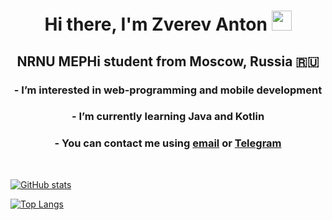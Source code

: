 <h1 align="center">
  Hi there, I'm Zverev Anton 
  <img src="https://github.com/blackcater/blackcater/raw/main/images/Hi.gif" height="32"/>
</h1>
<h2 align="center">
  NRNU MEPHi student from Moscow, Russia 🇷🇺
</h2>

<h3 align="center">
  - I’m interested in web-programming and mobile development
</h3>
<h3 align="center">
  - I’m currently learning Java and Kotlin
  </h5>
<h3 align="center">
  - You can contact me using <a href="mailto:zverev827@gmail.com">email</a> or <a href="https://t.me/kuchibecka">Telegram</a>
</h3>
  
<br>

[![GitHub stats](https://github-readme-stats.vercel.app/api?username=kuchibecka&hide=issues&show_icons=true&theme=dark&count_private=true)](https://github.com/anuraghazra/github-readme-stats)


[![Top Langs](https://github-readme-stats.vercel.app/api/top-langs/?username=kuchibecka&layout=compact&theme=dark)](https://github.com/anuraghazra/github-readme-stats)
